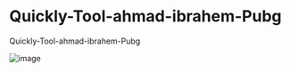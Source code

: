 # Quickly-Tool-ahmad-ibrahem-Pubg
Quickly-Tool-ahmad-ibrahem-Pubg


![image](https://github.com/noradlb1/Quickly-Tool-ahmad-ibrahem-Pubg/assets/74623428/eec79782-2200-4b47-8cc3-868504c5ad61)
